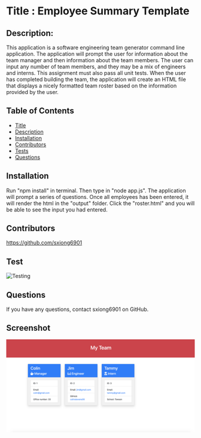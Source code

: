 
  # Title : Employee Summary Template
  ## Description:
This application is a software engineering team generator command line application. The application will prompt the user for information about the team manager and then information about the team members. The user can input any number of team members, and they may be a mix of engineers and interns. This assignment must also pass all unit tests. When the user has completed building the team, the application will create an HTML file that displays a nicely formatted team roster based on the information provided by the user. 
  ## Table of Contents
  * [Title](#Title)
  * [Description](#Description)
  * [Installation](#Installation)
  * [Contributors](#Contributors)
  * [Tests](#Test)
  * [Questions](#Questions)
  ## Installation
  Run "npm install" in terminal. Then type in "node app.js". The application will prompt a series of questions. Once all employees has been entered, it will render the html in the "output" folder. Click the "roster.html" and you will be able to see the input you had entered.

  ## Contributors
  https://github.com/sxiong6901
  ## Test
  ![Testing](https://github.com/sxiong6901/GoodReadMeGenerator/blob/master/assets/Generating%20README.md%20File.gif)
  ## Questions
  If you have any questions, contact sxiong6901 on GitHub.

## Screenshot

![Screenshot of the project](./project-screenshot.png)
